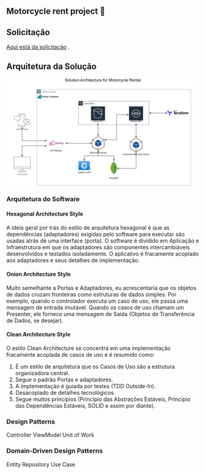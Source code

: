 ## Motorcycle rent project 👋

## Solicitação
[Aqui está da solicitação](https://github.com/cteotonio-rent/documentacao/blob/main/src/RequisitosDoProjeto.pdf)
.

## Arquitetura da Solução
<img src="https://github.com/cteotonio-rent/documentacao/blob/main/src/Architecture%20Diagram.svg" />

### Arquitetura do Software
#### Hexagonal Architecture Style
A ideia geral por trás do estilo de arquitetura hexagonal é que as dependências (adaptadores) exigidas pelo software para executar são usadas atrás de uma interface (porta).
O software é dividido em Aplicação e Infraestrutura em que os adaptadores são componentes intercambiáveis desenvolvidos e testados isoladamente. O aplicativo é fracamente acoplado aos adaptadores e seus detalhes de implementação.

#### Onion Architecture Style
Muito semelhante a Portas e Adaptadores, eu acrescentaria que os objetos de dados cruzam fronteiras como estruturas de dados simples. Por exemplo, quando o controlador executa um caso de uso, ele passa uma mensagem de entrada imutável. Quando os casos de uso chamam um Presenter, ele fornece uma mensagem de Saída (Objetos de Transferência de Dados, se desejar).

#### Clean Architecture Style
O estilo Clean Architecture se concentra em uma implementação fracamente acoplada de casos de uso e é resumido como:
1) É um estilo de arquitetura que os Casos de Uso são a estrutura organizadora central.
2) Segue o padrão Portas e adaptadores.
3) A implementação é guiada por testes (TDD Outside-In).
4) Desacoplado de detalhes tecnológicos.
5) Segue muitos princípios (Princípio das Abstrações Estáveis, Princípio das Dependências Estáveis, SOLID e assim por diante).


### Design Patterns
Controller
ViewModel
Unit of Work

### Domain-Driven Design Patterns
Entity
Repository
Use Case

<!--

**Here are some ideas to get you started:**

🙋‍♀️ A short introduction - what is your organization all about?
🌈 Contribution guidelines - how can the community get involved?
👩‍💻 Useful resources - where can the community find your docs? Is there anything else the community should know?
🍿 Fun facts - what does your team eat for breakfast?
🧙 Remember, you can do mighty things with the power of [Markdown](https://docs.github.com/github/writing-on-github/getting-started-with-writing-and-formatting-on-github/basic-writing-and-formatting-syntax)
-->
